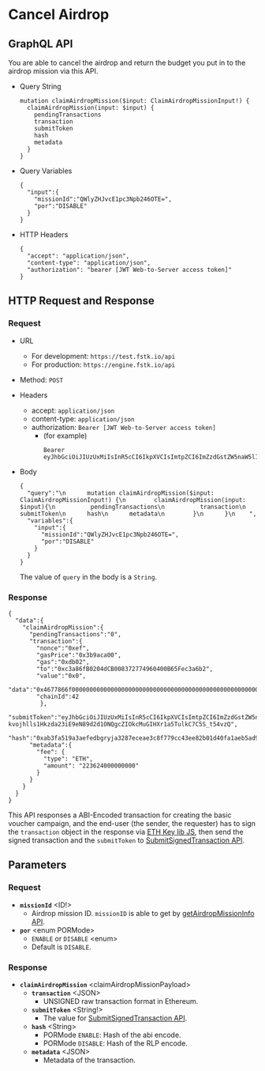 
# Cancel Airdrop

## GraphQL API
You are able to cancel the airdrop and return the budget you put in to the airdrop mission via this API.

- Query String
  ```
  mutation claimAirdropMission($input: ClaimAirdropMissionInput!) {
    claimAirdropMission(input: $input) {
      pendingTransactions
      transaction
      submitToken
      hash
      metadata
    }
  }
  ```
- Query Variables

  ```
  {
    "input":{
      "missionId":"QWlyZHJvcE1pc3Npb246OTE=",
      "por":"DISABLE"
    }
  }
  ```
- HTTP Headers
  ```
  {
    "accept": "application/json",
    "content-type": "application/json",
    "authorization": "bearer [JWT Web-to-Server access token]"
  }
  ```
## HTTP Request and Response
### Request

- URL
  - For development: `https://test.fstk.io/api`
  - For production: `https://engine.fstk.io/api`

- Method: `POST`

- Headers
  - accept: `application/json`
  - content-type: `application/json`
  - authorization: `Bearer [JWT Web-to-Server access token]`
    - (for example)
      ```
      Bearer eyJhbGciOiJIUzUxMiIsInR5cCI6IkpXVCIsImtpZCI6ImZzdGstZW5naW5lIn0.eyJ1aWQiOiLDr1xiw73Ch8KDSFx1MDAxMcOowo5awrvCqsOAXHUwMDAywrwmIiwiaWF0IjoxNTM4NzA5MDM2LCJleHAiOjE1Mzg3OTU0MzYsImF1ZCI6InVybjpmc3RrOmVuZ2luZSIsImlzcyI6InVybjpmc3RrOmVuZ2luZSIsInN1YiI6InVybjpmc3RrOmVuZ2luZTphY2Nlc3NfdG9rZW4ifQ.msJZ61FHIkKtjUpDs4sx1Kk1rb9vdhus3ntUDj6rHNmsygiHTgOEMQFJMtVqtWqkNgrtRgGpngq8Rf47xTT53g
      ```

- Body
  ```
  {
    "query":"\n      mutation claimAirdropMission($input: ClaimAirdropMissionInput!) {\n        claimAirdropMission(input: $input){\n          pendingTransactions\n          transaction\n          submitToken\n      hash\n      metadata\n        }\n      }\n    ",
    "variables":{
      "input":{
        "missionId":"QWlyZHJvcE1pc3Npb246OTE=",
        "por":"DISABLE"
      }
    }
  }
  ```

  The value of `query` in the body is a `String`.


### Response
```
{
  "data":{
    "claimAirdropMission":{
      "pendingTransactions":"0",
      "transaction":{
        "nonce":"0xef",
        "gasPrice":"0x3b9aca00",
        "gas":"0xdb02",
        "to":"0xc3a86fB0204dCB008372774960400B65Fec3a6b2",
        "value":"0x0",
        "data":"0x4677866f000000000000000000000000000000000000000000000000000000000000005b",
        "chainId":42
         },
      "submitToken":"eyJhbGciOiJIUzUxMiIsInR5cCI6IkpXVCIsImtpZCI6ImZzdGstZW5naW5lIn0.eyJ1aWQiOiLDr1xiw73Ch8KDSFx1MDAxMcOowo5awrvCqsOAXHUwMDAywrwmIiwiYWN0aW9uIjoic3RvcEFpcmRyb3BNaXNzaW9uIiwiZGF0YSI6IlJuZUdid0FBQUFBQUFBQUFBQUFBQUFBQUFBQUFBQUFBQUFBQUFBQUFBQUFBQUFCYiIsImluZm8iOnsibWlzc2lvbklkIjoiOTEifSwiaWF0IjoxNTQzODIwMTI3LCJleHAiOjE1NDM4MjA3MjcsImF1ZCI6InVybjpmc3RrOmVuZ2luZSIsImlzcyI6InVybjpmc3RrOmVuZ2luZSIsInN1YiI6InVybjpmc3RrOmVuZ2luZTpzdWJtaXRfdG9rZW4ifQ.zyHfjPlcIzvwIbF77C4moV-kvojhlls1Hkzda23iE9eN89d2d1ONQgcZIOkcMuGIHXr1a5TulkC7C5S_t54vzQ",
      "hash":"0xab3fa519a3aefedbgryja3287eceae3c8f779cc43ee82b01d40fa1aeb5ad9f69",
      "metadata":{
        "fee": {
          "type": "ETH",
          "amount": "223624000000000"
        }
      }
    }
  }
}
```

This API responses a ABI-Encoded transaction for creating the basic voucher campaign, and the end-user (the sender, the requester) has to sign the `transaction` object in the response via [ETH Key lib JS](https://github.com/fstnetwork/eth-key-lib-js), then send the signed transaction and the `submitToken` to [SubmitSignedTransaction API]().

## Parameters
### Request
  - **`missionId`** \<ID!>
    - Airdrop mission ID. `missionID` is able to get by [getAirdropMissionInfo API]().
  - **`por`** \<enum PORMode>
    - `ENABLE` or `DISABLE` \<enum>
    - Default is `DISABLE`.

### Response
  - **`claimAirdropMission`** \<claimAirdropMissionPayload>
    - **`transaction`** \<JSON>
      - UNSIGNED raw transaction format in Ethereum.
    - **`submitToken`** \<String!>
      - The value for [SubmitSignedTransaction API]().
    - **`hash`** \<String>
      - PORMode `ENABLE`: Hash of the abi encode.
      - PORMode `DISABLE`: Hash of the RLP encode.
    - **`metadata`** \<JSON>
      - Metadata of the transaction.